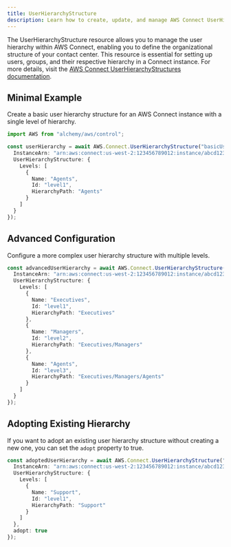 ```yaml
---
title: UserHierarchyStructure
description: Learn how to create, update, and manage AWS Connect UserHierarchyStructures using Alchemy Cloud Control.
---
```



The UserHierarchyStructure resource allows you to manage the user hierarchy within AWS Connect, enabling you to define the organizational structure of your contact center. This resource is essential for setting up users, groups, and their respective hierarchy in a Connect instance. For more details, visit the [AWS Connect UserHierarchyStructures documentation](https://docs.aws.amazon.com/connect/latest/userguide/).

## Minimal Example

Create a basic user hierarchy structure for an AWS Connect instance with a single level of hierarchy.

```ts
import AWS from "alchemy/aws/control";

const userHierarchy = await AWS.Connect.UserHierarchyStructure("basicUserHierarchy", {
  InstanceArn: "arn:aws:connect:us-west-2:123456789012:instance/abcd1234-5678-90ef-ghij-klmnopqrstu",
  UserHierarchyStructure: {
    Levels: [
      {
        Name: "Agents",
        Id: "level1",
        HierarchyPath: "Agents"
      }
    ]
  }
});
```

## Advanced Configuration

Configure a more complex user hierarchy structure with multiple levels.

```ts
const advancedUserHierarchy = await AWS.Connect.UserHierarchyStructure("advancedUserHierarchy", {
  InstanceArn: "arn:aws:connect:us-west-2:123456789012:instance/abcd1234-5678-90ef-ghij-klmnopqrstu",
  UserHierarchyStructure: {
    Levels: [
      {
        Name: "Executives",
        Id: "level1",
        HierarchyPath: "Executives"
      },
      {
        Name: "Managers",
        Id: "level2",
        HierarchyPath: "Executives/Managers"
      },
      {
        Name: "Agents",
        Id: "level3",
        HierarchyPath: "Executives/Managers/Agents"
      }
    ]
  }
});
```

## Adopting Existing Hierarchy

If you want to adopt an existing user hierarchy structure without creating a new one, you can set the `adopt` property to true.

```ts
const adoptedUserHierarchy = await AWS.Connect.UserHierarchyStructure("adoptedUserHierarchy", {
  InstanceArn: "arn:aws:connect:us-west-2:123456789012:instance/abcd1234-5678-90ef-ghij-klmnopqrstu",
  UserHierarchyStructure: {
    Levels: [
      {
        Name: "Support",
        Id: "level1",
        HierarchyPath: "Support"
      }
    ]
  },
  adopt: true
});
```
